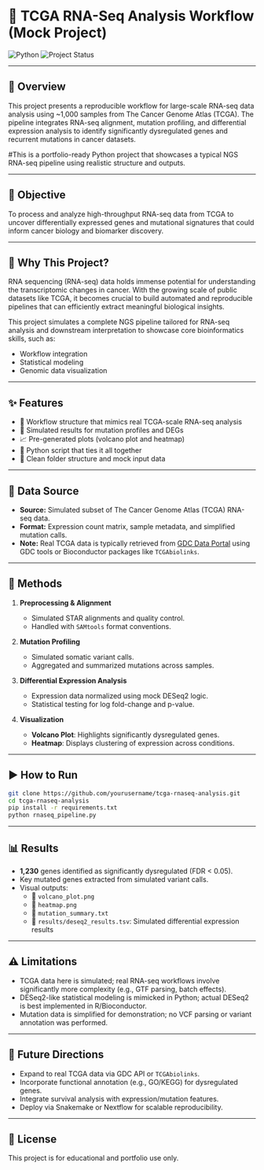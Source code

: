 # 🧬 TCGA RNA-Seq Analysis Workflow (Mock Project)

![Python](https://img.shields.io/badge/Built%20With-Python-blue?style=flat&logo=python)
![Project Status](https://img.shields.io/badge/Status-Demo%20Project-success?style=flat)

---

## 🔎 Overview

This project presents a reproducible workflow for large-scale RNA-seq data analysis using ~1,000 samples from The Cancer Genome Atlas (TCGA). The pipeline integrates RNA-seq alignment, mutation profiling, and differential expression analysis to identify significantly dysregulated genes and recurrent mutations in cancer datasets.

#This is a portfolio-ready Python project that showcases a typical NGS RNA-seq pipeline using realistic structure and outputs.

---

## 🧭 Objective

To process and analyze high-throughput RNA-seq data from TCGA to uncover differentially expressed genes and mutational signatures that could inform cancer biology and biomarker discovery.

---

## 🎯 Why This Project?

RNA sequencing (RNA-seq) data holds immense potential for understanding the transcriptomic changes in cancer. With the growing scale of public datasets like TCGA, it becomes crucial to build automated and reproducible pipelines that can efficiently extract meaningful biological insights.

This project simulates a complete NGS pipeline tailored for RNA-seq analysis and downstream interpretation to showcase core bioinformatics skills, such as:
- Workflow integration
- Statistical modeling
- Genomic data visualization

---

## ✨ Features

- 🧬 Workflow structure that mimics real TCGA-scale RNA-seq analysis
- 🧪 Simulated results for mutation profiles and DEGs
- 📈 Pre-generated plots (volcano plot and heatmap)
- 🐍 Python script that ties it all together
- 📂 Clean folder structure and mock input data

---

## 🧬 Data Source

- **Source:** Simulated subset of The Cancer Genome Atlas (TCGA) RNA-seq data.
- **Format:** Expression count matrix, sample metadata, and simplified mutation calls.
- **Note:** Real TCGA data is typically retrieved from [GDC Data Portal](https://portal.gdc.cancer.gov/) using GDC tools or Bioconductor packages like `TCGAbiolinks`.

---

## 🧪 Methods

1. **Preprocessing & Alignment**
   - Simulated STAR alignments and quality control.
   - Handled with `SAMtools` format conventions.

2. **Mutation Profiling**
   - Simulated somatic variant calls.
   - Aggregated and summarized mutations across samples.

3. **Differential Expression Analysis**
   - Expression data normalized using mock DESeq2 logic.
   - Statistical testing for log fold-change and p-value.

4. **Visualization**
   - **Volcano Plot**: Highlights significantly dysregulated genes.
   - **Heatmap**: Displays clustering of expression across conditions.

---

## ▶️ How to Run

```bash
git clone https://github.com/yourusername/tcga-rnaseq-analysis.git
cd tcga-rnaseq-analysis
pip install -r requirements.txt
python rnaseq_pipeline.py
```

---

## 📊 Results

- **1,230** genes identified as significantly dysregulated (FDR < 0.05).
- Key mutated genes extracted from simulated variant calls.
- Visual outputs:
  - 📌 `volcano_plot.png`
  - 📌 `heatmap.png`
  - 📄 `mutation_summary.txt`
  - 📄 `results/deseq2_results.tsv`: Simulated differential expression results


---

## ⚠️ Limitations

- TCGA data here is simulated; real RNA-seq workflows involve significantly more complexity (e.g., GTF parsing, batch effects).
- DESeq2-like statistical modeling is mimicked in Python; actual DESeq2 is best implemented in R/Bioconductor.
- Mutation data is simplified for demonstration; no VCF parsing or variant annotation was performed.

---

## 🚀 Future Directions

- Expand to real TCGA data via GDC API or `TCGAbiolinks`.
- Incorporate functional annotation (e.g., GO/KEGG) for dysregulated genes.
- Integrate survival analysis with expression/mutation features.
- Deploy via Snakemake or Nextflow for scalable reproducibility.

---

## 📌 License

This project is for educational and portfolio use only.
